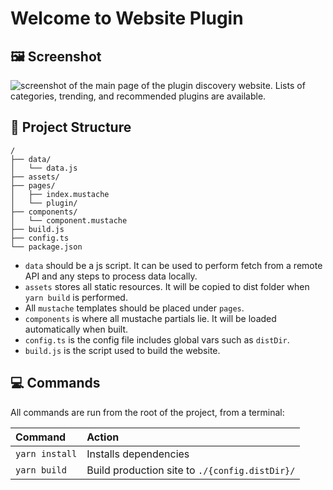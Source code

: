 # Welcome to Website Plugin

## 🖼️ Screenshot

![screenshot of the main page of the plugin discovery website. Lists of categories, trending, and recommended plugins are available.](https://github.com/joplin/website-plugin-discovery/assets/46334387/aeeca8d0-2801-4178-81ff-f06bde71a822)

## 🚚 Project Structure

```
/
├── data/
│   └── data.js
├── assets/
├── pages/
│   ├── index.mustache
│   └── plugin/
├── components/
│   └── component.mustache
├── build.js
├── config.ts
└── package.json
```

- `data` should be a js script. It can be used to perform fetch from a remote API and any steps to process data locally.
- `assets` stores all static resources. It will be copied to dist folder when `yarn build` is performed.
- All `mustache` templates should be placed under `pages`.
- `components` is where all mustache partials lie. It will be loaded automatically when built.
- `config.ts` is the config file includes global vars such as `distDir`.
- `build.js` is the script used to build the website.

## 💻 Commands

All commands are run from the root of the project, from a terminal:

| Command        | Action                                         |
| :------------- | :--------------------------------------------- |
| `yarn install` | Installs dependencies                          |
| `yarn build`   | Build production site to `./{config.distDir}/` |
